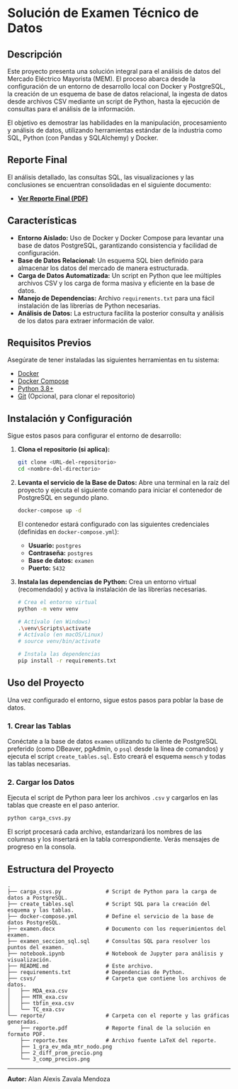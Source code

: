 # Solución de Examen Técnico de Datos

## Descripción

Este proyecto presenta una solución integral para el análisis de datos del Mercado Eléctrico Mayorista (MEM). El proceso abarca desde la configuración de un entorno de desarrollo local con Docker y PostgreSQL, la creación de un esquema de base de datos relacional, la ingesta de datos desde archivos CSV mediante un script de Python, hasta la ejecución de consultas para el análisis de la información.

El objetivo es demostrar las habilidades en la manipulación, procesamiento y análisis de datos, utilizando herramientas estándar de la industria como SQL, Python (con Pandas y SQLAlchemy) y Docker.

## Reporte Final

El análisis detallado, las consultas SQL, las visualizaciones y las conclusiones se encuentran consolidadas en el siguiente documento:

- [**Ver Reporte Final (PDF)**](./reporte/reporte.pdf)

## Características

- **Entorno Aislado:** Uso de Docker y Docker Compose para levantar una base de datos PostgreSQL, garantizando consistencia y facilidad de configuración.
- **Base de Datos Relacional:** Un esquema SQL bien definido para almacenar los datos del mercado de manera estructurada.
- **Carga de Datos Automatizada:** Un script en Python que lee múltiples archivos CSV y los carga de forma masiva y eficiente en la base de datos.
- **Manejo de Dependencias:** Archivo `requirements.txt` para una fácil instalación de las librerías de Python necesarias.
- **Análisis de Datos:** La estructura facilita la posterior consulta y análisis de los datos para extraer información de valor.

## Requisitos Previos

Asegúrate de tener instaladas las siguientes herramientas en tu sistema:

- [Docker](https://www.docker.com/get-started)
- [Docker Compose](https://docs.docker.com/compose/install/)
- [Python 3.8+](https://www.python.org/downloads/)
- [Git](https://git-scm.com/downloads/) (Opcional, para clonar el repositorio)

## Instalación y Configuración

Sigue estos pasos para configurar el entorno de desarrollo:

1.  **Clona el repositorio (si aplica):**
    ```bash
    git clone <URL-del-repositorio>
    cd <nombre-del-directorio>
    ```

2.  **Levanta el servicio de la Base de Datos:**
    Abre una terminal en la raíz del proyecto y ejecuta el siguiente comando para iniciar el contenedor de PostgreSQL en segundo plano.
    ```bash
    docker-compose up -d
    ```
    El contenedor estará configurado con las siguientes credenciales (definidas en `docker-compose.yml`):
    - **Usuario:** `postgres`
    - **Contraseña:** `postgres`
    - **Base de datos:** `examen`
    - **Puerto:** `5432`

3.  **Instala las dependencias de Python:**
    Crea un entorno virtual (recomendado) y activa la instalación de las librerías necesarias.
    ```bash
    # Crea el entorno virtual
    python -m venv venv

    # Actívalo (en Windows)
    .\venv\Scripts\activate
    # Actívalo (en macOS/Linux)
    # source venv/bin/activate

    # Instala las dependencias
    pip install -r requirements.txt
    ```

## Uso del Proyecto

Una vez configurado el entorno, sigue estos pasos para poblar la base de datos.

### 1. Crear las Tablas

Conéctate a la base de datos `examen` utilizando tu cliente de PostgreSQL preferido (como DBeaver, pgAdmin, o `psql` desde la línea de comandos) y ejecuta el script `create_tables.sql`. Esto creará el esquema `memsch` y todas las tablas necesarias.

### 2. Cargar los Datos

Ejecuta el script de Python para leer los archivos `.csv` y cargarlos en las tablas que creaste en el paso anterior.

```bash
python carga_csvs.py
```

El script procesará cada archivo, estandarizará los nombres de las columnas y los insertará en la tabla correspondiente. Verás mensajes de progreso en la consola.

## Estructura del Proyecto

```
.
├── carga_csvs.py              # Script de Python para la carga de datos a PostgreSQL.
├── create_tables.sql          # Script SQL para la creación del esquema y las tablas.
├── docker-compose.yml         # Define el servicio de la base de datos PostgreSQL.
├── examen.docx                # Documento con los requerimientos del examen.
├── examen_seccion_sql.sql     # Consultas SQL para resolver los puntos del examen.
├── notebook.ipynb             # Notebook de Jupyter para análisis y visualización.
├── README.md                  # Este archivo.
├── requirements.txt           # Dependencias de Python.
├── csvs/                      # Carpeta que contiene los archivos de datos.
│   ├── MDA_exa.csv
│   ├── MTR_exa.csv
│   ├── tbfin_exa.csv
│   └── TC_exa.csv
└── reporte/                   # Carpeta con el reporte y las gráficas generadas.
    ├── reporte.pdf            # Reporte final de la solución en formato PDF.
    ├── reporte.tex            # Archivo fuente LaTeX del reporte.
    ├── 1_gra_ev_mda_mtr_nodo.png
    ├── 2_diff_prom_precio.png
    └── 3_comp_precios.png
```

---
**Autor:** Alan Alexis Zavala Mendoza
